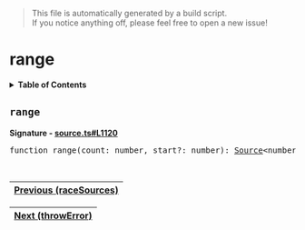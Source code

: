 > This file is automatically generated by a build script.<br>If you notice anything off, please feel free to open a new issue!

# range

<details><summary><b>Table of Contents</b></summary>

1. [<code>range</code>](#range)</details>

## <a name="range"></a><code>range</code>

<b>Signature - [source.ts#L1120](..\/..\/packages\/core\/src\/source.ts#L1120)</b>

<pre>function range(count: number, start?: number): <a href="00-Source.md#Source-Interface">Source</a>&lt;number&gt;</pre><br>

| [Previous \(raceSources\)](32-raceSources.md#readme) |
| --- |

<div align="right">

| [Next \(throwError\)](34-throwError.md#readme) |
| --- |
</div>
